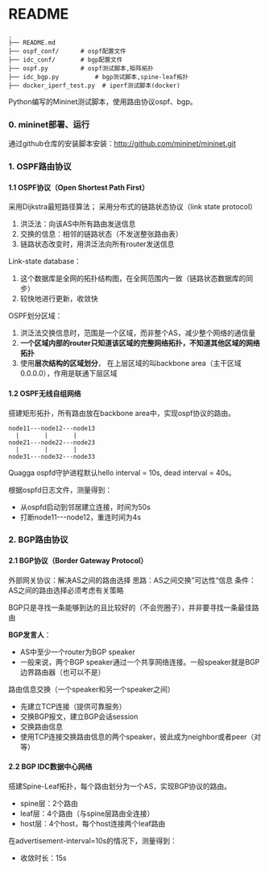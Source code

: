 # README

```text
.
├── README.md
├── ospf_conf/      # ospf配置文件
├── idc_conf/       # bgp配置文件
├── ospf.py         # ospf测试脚本,矩阵拓扑
├── idc_bgp.py          # bgp测试脚本,spine-leaf拓扑
├── docker_iperf_test.py  # iperf测试脚本(docker)
```

Python编写的Mininet测试脚本，使用路由协议ospf、bgp。

### 0. mininet部署、运行
通过github仓库的安装脚本安装：http://github.com/mininet/mininet.git

### 1. OSPF路由协议
#### 1.1 OSPF协议（Open Shortest Path First）
采用Dijkstra最短路径算法；
采用分布式的链路状态协议（link state protocol）

1. 洪泛法：向该AS中所有路由发送信息
2. 交换的信息：相邻的链路状态（不发送整张路由表）
3. 链路状态改变时，用洪泛法向所有router发送信息

Link-state database：
1. 这个数据库是全网的拓扑结构图，在全网范围内一致（链路状态数据库的同步）
2. 较快地进行更新，收敛快


OSPF划分区域：
1.  洪泛法交换信息时，范围是一个区域，而非整个AS，减少整个网络的通信量
2. **一个区域内部的router只知道该区域的完整网络拓扑，不知道其他区域的网络拓扑**
3. 使用**层次结构的区域划分**， 在上层区域的叫backbone area（主干区域0.0.0.0），作用是联通下层区域

#### 1.2 OSPF无线自组网络
搭建矩形拓扑，所有路由放在backbone area中，实现ospf协议的路由。
```text
node11---node12---node13
  |       |       |
node21---node22---node23
  |       |       |
node31---node32---node33
```
Quagga ospfd守护进程默认hello interval = 10s, dead interval = 40s。

根据ospfd日志文件，测量得到：
- 从ospfd启动到邻居建立连接，时间为50s
- 打断node11---node12，重连时间为4s


### 2. BGP路由协议
#### 2.1 BGP协议（Border Gateway Protocol）
外部网关协议：解决AS之间的路由选择
思路：AS之间交换”可达性“信息
条件：AS之间的路由选择必须考虑有关策略

BGP只是寻找一条能够到达的且比较好的（不会兜圈子），并非要寻找一条最佳路由

**BGP发言人**：
- AS中至少一个router为BGP speaker
- 一般来说，两个BGP speaker通过一个共享网络连接。一般speaker就是BGP边界路由器（也可以不是）

路由信息交换（一个speaker和另一个speaker之间）
- 先建立TCP连接（提供可靠服务）
- 交换BGP报文，建立BGP会话session
- 交换路由信息
- 使用TCP连接交换路由信息的两个speaker，彼此成为neighbor或者peer（对等）


#### 2.2 BGP IDC数据中心网络
搭建Spine-Leaf拓扑，每个路由划分为一个AS，实现BGP协议的路由。
- spine层：2个路由
- leaf层：4个路由（与spine层路由全连接）
- host层：4个host，每个host连接两个leaf路由

在advertisement-interval=10s的情况下，测量得到：
- 收敛时长：15s
